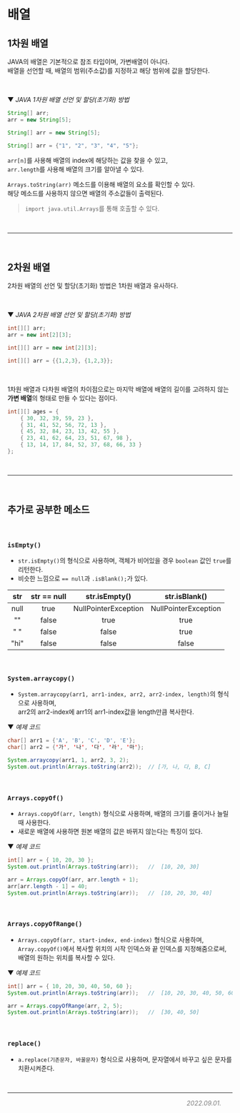 # 배열

## 1차원 배열

JAVA의 배열은 기본적으로 참조 타입이며, 가변배열이 아니다.  
배열을 선언할 때, 배열의 범위(주소값)를 지정하고 해당 범위에 값을 할당한다.

<br>

▼  _JAVA 1차원 배열 선언 및 할당(초기화) 방법_
```java
String[] arr;           
arr = new String[5];    

String[] arr = new String[5];

String[] arr = {"1", "2", "3", "4", "5"};
```

```arr[n]```를 사용해 배열의 index에 해당하는 값을 찾을 수 있고,  
```arr.length```를 사용해 배열의 크기를 알아낼 수 있다.

```Arrays.toString(arr)``` 메소드를 이용해 배열의 요소를 확인할 수 있다.  
해당 메소드를 사용하지 않으면 배열의 주소값들이 출력된다.
> ```import java.util.Arrays```를 통해 호출할 수 있다.

<br>

***

<br>

## 2차원 배열

2차원 배열의 선언 및 할당(초기화) 방법은 1차원 배열과 유사하다.

<br>

▼  _JAVA 2차원 배열 선언 및 할당(초기화) 방법_
```java
int[][] arr;
arr = new int[2][3];

int[][] arr = new int[2][3];

int[][] arr = {{1,2,3}, {1,2,3}};
```

<br>

1차원 배열과 다차원 배열의 차이점으로는 마지막 배열에 배열의 길이를 고려하지 않는 **가변 배열**의 형태로 만들 수 있다는 점이다.

```java
int[][] ages = {
	{ 30, 32, 39, 59, 23 },
	{ 31, 41, 52, 56, 72, 13 },
	{ 45, 32, 84, 23, 13, 42, 55 },
	{ 23, 41, 62, 64, 23, 51, 67, 98 },
	{ 13, 14, 17, 84, 52, 37, 68, 66, 33 }
};
```

<br>

***

<br>

## 추가로 공부한 메소드

<br>

### ```isEmpty()```

- ```str.isEmpty()```의 형식으로 사용하며, 객체가 비어있을 경우 ```boolean``` 값인 ```true```를 리턴한다.
- 비슷한 느낌으로 ```== null```과 ```.isBlank();```가 있다.  

| str | str == null | str.isEmpty() | str.isBlank() |
|:----:|:----:|:--------------------:|:---:|
| null | true | NullPointerException | NullPointerException |
| "" | false | true | true |
| " " | false | false | true |
| "hi" | false | false | false |

<br>

### ```System.arraycopy()```

- ```System.arraycopy(arr1, arr1-index, arr2, arr2-index, length)```의 형식으로 사용하며,  
arr2의 arr2-index에 arr1의 arr1-index값을 length만큼 복사한다.

▼  _예제 코드_

```java
char[] arr1 = {'A', 'B', 'C', 'D', 'E'};    
char[] arr2 = {'가', '나', '다', '라', '마'};

System.arraycopy(arr1, 1, arr2, 3, 2);
System.out.println(Arrays.toString(arr2));  // [가, 나, 다, B, C]
```

<br>

### ```Arrays.copyOf()```

- ```Arrays.copyOf(arr, length)``` 형식으로 사용하며, 배열의 크기를 줄이거나 늘릴 때 사용한다.
- 새로운 배열에 사용하면 원본 배열의 값은 바뀌지 않는다는 특징이 있다.

▼  _예제 코드_

```java
int[] arr = { 10, 20, 30 };
System.out.println(Arrays.toString(arr));   //  [10, 20, 30]

arr = Arrays.copyOf(arr, arr.length + 1);
arr[arr.length - 1] = 40;
System.out.println(Arrays.toString(arr));   //  [10, 20, 30, 40]
```

<br>

### ```Arrays.copyOfRange()```

- ```Arrays.copyOf(arr, start-index, end-index)``` 형식으로 사용하며, ```Array.copyOf()```에서 복사할 위치의 시작 인덱스와 끝 인덱스를 지정해줌으로써, 배열의 원하는 위치를 복사할 수 있다.

▼  _예제 코드_

```java
int[] arr = { 10, 20, 30, 40, 50, 60 };
System.out.println(Arrays.toString(arr));   //  [10, 20, 30, 40, 50, 60]

arr = Arrays.copyOfRange(arr, 2, 5);
System.out.println(Arrays.toString(arr));   //  [30, 40, 50]
```

<br>

### ```replace()```

- ```a.replace(기존문자, 바꿀문자)``` 형식으로 사용하며, 문자열에서 바꾸고 싶은 문자를 치환시켜준다.



<br>

***

<span style="color: gray ; display: inline-block; width: 95%; text-align: right;">_2022.09.01._</span>